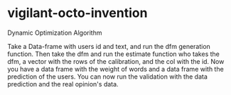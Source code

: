 # vigilant-octo-invention
Dynamic Optimization Algorithm

Take a Data-frame with users id and text, and run the dfm generation function.
Then take the dfm and run the estimate function who takes the dfm, a vector with the rows 
of the calibration, and the col with the id.
Now you have a data frame with the weight of words and a data frame with the prediction 
of the users.
You can now run the validation with the data prediction and the real opinion's data.